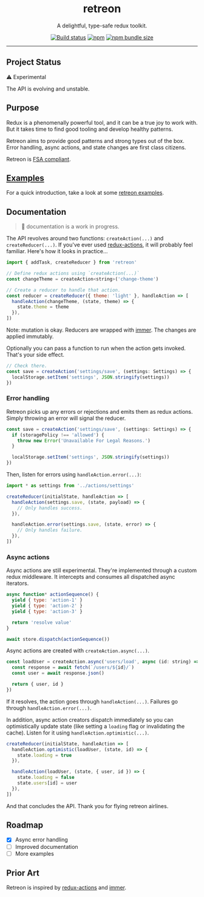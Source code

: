 <div align="center">
  <h1>retreon</h1>
  <p>A delightful, type-safe redux toolkit.</p>

  <a href="https://github.com/PsychoLlama/retreon/actions?query=workflow%3A%22Continuous+Integration%22"><img alt="Build status" src="https://img.shields.io/github/workflow/status/PsychoLlama/retreon/Continuous Integration/master" /></a>
  <a href="https://www.npmjs.com/package/retreon/"><img alt="npm" src="https://img.shields.io/npm/v/retreon" /></a>
  <a href="https://bundlephobia.com/result?p=retreon"><img alt="npm bundle size" src="https://img.shields.io/bundlephobia/minzip/retreon?color=teal" /></a>
</div>

---

## Project Status
:warning: Experimental

The API is evolving and unstable.

## Purpose
Redux is a phenomenally powerful tool, and it can be a true joy to work with. But
it takes time to find good tooling and develop healthy patterns.

Retreon aims to provide good patterns and strong types out of the box. Error
handling, async actions, and state changes are first class citizens.

Retreon is [FSA compliant](https://github.com/redux-utilities/flux-standard-action#readme).

## [Examples](https://github.com/PsychoLlama/retreon/tree/master/examples)
For a quick introduction, take a look at some [retreon
examples](https://github.com/PsychoLlama/retreon/tree/master/examples).

## Documentation
> :construction: documentation is a work in progress.

The API revolves around two functions: `createAction(...)` and
`createReducer(...)`. If you've ever used
[redux-actions](https://github.com/redux-utilities/redux-actions), it will
probably feel familiar. Here's how it looks in practice...

```js
import { addTask, createReducer } from 'retreon'

// Define redux actions using `createAction(...)`
const changeTheme = createAction<string>('change-theme')

// Create a reducer to handle that action.
const reducer = createReducer({ theme: 'light' }, handleAction => [
  handleAction(changeTheme, (state, theme) => {
    state.theme = theme
  }),
])
```

Note: mutation is okay. Reducers are wrapped with
[immer](https://github.com/immerjs/immer). The changes are applied immutably.

Optionally you can pass a function to run when the action gets invoked. That's
your side effect.

```js
// Check there.
const save = createAction('settings/save', (settings: Settings) => {
  localStorage.setItem('settings', JSON.stringify(settings))
})
```

### Error handling
Retreon picks up any errors or rejections and emits them as redux actions.
Simply throwing an error will signal the reducer.

```ts
const save = createAction('settings/save', (settings: Settings) => {
  if (storagePolicy !== 'allowed') {
    throw new Error('Unavailable For Legal Reasons.')
  }

  localStorage.setItem('settings', JSON.stringify(settings))
})
```

Then, listen for errors using `handleAction.error(...)`:
```js
import * as settings from '../actions/settings'

createReducer(initialState, handleAction => [
  handleAction(settings.save, (state, payload) => {
    // Only handles success.
  }),

  handleAction.error(settings.save, (state, error) => {
    // Only handles failure.
  }),
])
```

### Async actions
Async actions are still experimental. They're implemented through a custom
redux middleware. It intercepts and consumes all dispatched async iterators.

```js
async function* actionSequence() {
  yield { type: 'action-1' }
  yield { type: 'action-2' }
  yield { type: 'action-3' }

  return 'resolve value'
}

await store.dispatch(actionSequence())
```

Async actions are created with `createAction.async(...)`.

```js
const loadUser = createAction.async('users/load', async (id: string) => {
  const response = await fetch(`/users/${id}/`)
  const user = await response.json()

  return { user, id }
})
```

If it resolves, the action goes through `handleAction(...)`. Failures go
through `handleAction.error(...)`.

In addition, async action creators dispatch immediately so you can
optimistically update state (like setting a `loading` flag or invalidating the
cache). Listen for it using `handleAction.optimistic(...)`.

```js
createReducer(initialState, handleAction => [
  handleAction.optimistic(loadUser, (state, id) => {
    state.loading = true
  }),

  handleAction(loadUser, (state, { user, id }) => {
    state.loading = false
    state.users[id] = user
  }),
])
```

And that concludes the API. Thank you for flying retreon airlines.

## Roadmap
- [x] Async error handling
- [ ] Improved documentation
- [ ] More examples

## Prior Art
Retreon is inspired by
[redux-actions](https://github.com/redux-utilities/redux-actions) and
[immer](https://github.com/immerjs/immer).
